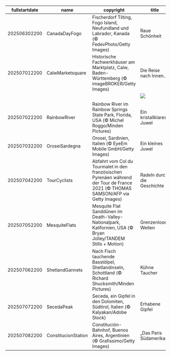 |fullstartdate|name|copyright|title|image|
|--|--|--|--|--|
202506302200|CanadaDayFogo|Fischerdorf Tilting, Fogo Island, Neufundland und Labrador, Kanada (© FedevPhoto/Getty Images)|Raue Schönheit|![](/de-DE/2025/07/202506302200CanadaDayFogo.jpg)|
202507012200|CalwMarketsquare|Historische Fachwerkhäuser am Marktplatz, Calw, Baden-Württemberg (© imageBROKER/Getty Images)|Die Reise nach Innen...|![](/de-DE/2025/07/202507012200CalwMarketsquare.jpg)|
||||![](/de-DE/2025/07/.jpg)|
202507022200|RainbowRiver|Rainbow River im Rainbow Springs State Park, Florida, USA (© Michel Roggo/Minden Pictures)|Ein kristallklares Juwel|![](/de-DE/2025/07/202507022200RainbowRiver.jpg)|
202507032200|OroseiSardegna|Orosei, Sardinien, Italien (© EyeEm Mobile GmbH/Getty Images)|Ein kleines Juwel|![](/de-DE/2025/07/202507032200OroseiSardegna.jpg)|
202507042200|TourCyclists|Abfahrt vom Col du Tourmalet in den französischen Pyrenäen während der Tour de France 2021 (© THOMAS SAMSON/AFP via Getty Images)|Radeln durch die Geschichte|![](/de-DE/2025/07/202507042200TourCyclists.jpg)|
202507052200|MesquiteFlats|Mesquite Flat Sanddünen im Death-Valley-Nationalpark, Kalifornien, USA (© Bryan Jolley/TANDEM Stills + Motion)|Grenzenlose Weiten|![](/de-DE/2025/07/202507052200MesquiteFlats.jpg)|
202507062200|ShetlandGannets|Nach Fisch tauchende Basstölpel, Shetlandinseln, Schottland (© Richard Shucksmith/Minden Pictures)|Kühne Taucher|![](/de-DE/2025/07/202507062200ShetlandGannets.jpg)|
202507072200|SecedaPeak|Seceda, ein Gipfel in den Dolomiten, Südtirol, Italien (© Kalyakan/Adobe Stock)|Erhabene Gipfel|![](/de-DE/2025/07/202507072200SecedaPeak.jpg)|
202507082200|ConstitucionStation|Constitución-Bahnhof, Buenos Aires, Argentinien (© Grafissimo/Getty Images)|„Das Paris Südamerikas“|![](/de-DE/2025/07/202507082200ConstitucionStation.jpg)|
